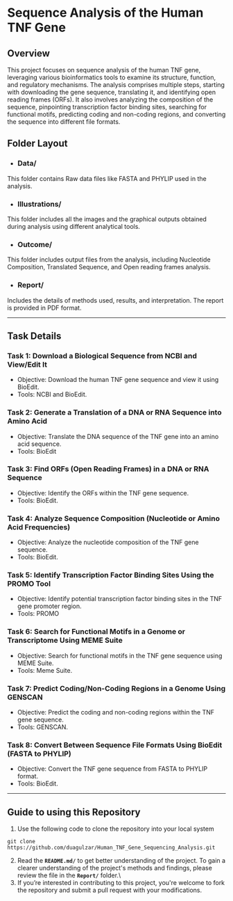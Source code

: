 ﻿# Sequence Analysis of the Human TNF Gene 
## Overview
This project focuses on sequence analysis of the human TNF gene, leveraging various bioinformatics tools to examine its structure, function, and regulatory mechanisms. The analysis comprises multiple steps, starting with downloading the gene sequence, translating it, and identifying open reading frames (ORFs). It also involves analyzing the composition of the sequence, pinpointing transcription factor binding sites, searching for functional motifs, predicting coding and non-coding regions, and converting the sequence into different file formats.
## Folder Layout
- ### Data/
This folder contains Raw data files like FASTA and PHYLIP used in the analysis.
- ### Illustrations/
This folder includes all the images and the graphical outputs obtained during analysis using different analytical tools.
- ### Outcome/
This folder includes output files from the analysis, including Nucleotide Composition, Translated Sequence, and Open reading frames analysis.
- ### Report/
Includes the details of methods used, results, and interpretation. The report is provided in PDF format.

---
## Task Details
### Task 1: Download a Biological Sequence from NCBI and View/Edit It         
  - Objective: Download the human TNF gene sequence and view it using BioEdit.
  - Tools: NCBI and BioEdit.
### Task 2: Generate a Translation of a DNA or RNA Sequence into Amino Acid
  - Objective: Translate the DNA sequence of the TNF gene into an amino acid sequence.
  - Tools: BioEdit
### Task 3: Find ORFs (Open Reading Frames) in a DNA or RNA Sequence
  - Objective: Identify the ORFs within the TNF gene sequence.
  - Tools: BioEdit.
### Task 4: Analyze Sequence Composition (Nucleotide or Amino Acid Frequencies)
  - Objective: Analyze the nucleotide composition of the TNF gene sequence.
  - Tools: BioEdit.
### Task 5: Identify Transcription Factor Binding Sites Using the PROMO Tool
  - Objective: Identify potential transcription factor binding sites in the TNF gene promoter region.
  - Tools: PROMO
### Task 6: Search for Functional Motifs in a Genome or Transcriptome Using MEME Suite
  - Objective: Search for functional motifs in the TNF gene sequence using MEME Suite.
  - Tools: Meme Suite.
### Task 7: Predict Coding/Non-Coding Regions in a Genome Using GENSCAN
  - Objective: Predict the coding and non-coding regions within the TNF gene sequence.
  - Tools: GENSCAN.
### Task 8: Convert Between Sequence File Formats Using BioEdit (FASTA to PHYLIP)
  - Objective: Convert the TNF gene sequence from FASTA to PHYLIP format.
  - Tools: BioEdit.
---
## Guide to using this Repository  
1. Use the following code to clone the repository into your local system 
```
git clone https://github.com/duagulzar/Human_TNF_Gene_Sequencing_Analysis.git
```
2. Read the **```README.md/```** to get better understanding of the project. To gain a clearer understanding of the project's methods and findings, please review the file in the **```Report/```** folder.\
3. If you’re interested in contributing to this project, you're welcome to fork the repository and submit a pull request with your modifications.




